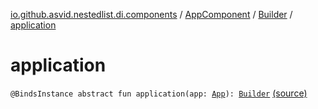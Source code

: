 [io.github.asvid.nestedlist.di.components](../../index.md) / [AppComponent](../index.md) / [Builder](index.md) / [application](./application.md)

# application

`@BindsInstance abstract fun application(app: `[`App`](../../../io.github.asvid.nestedlist/-app/index.md)`): `[`Builder`](index.md) [(source)](https://github.com/asvid/NestedList/tree/master/app/src/main/java/io/github/asvid/nestedlist/di/components/AppComponent.kt#L35)